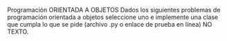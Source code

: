 Programación ORIENTADA A OBJETOS
Dados los siguientes problemas de programación orientada a objetos seleccione uno
e implemente una clase que cumpla lo que se pide (archivo .py o enlace de prueba en
línea) NO TEXTO.

